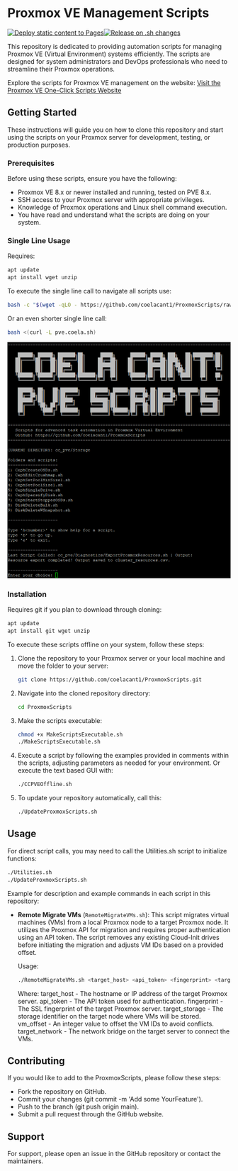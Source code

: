 # Proxmox VE Management Scripts

[![Deploy static content to Pages](https://github.com/coelacant1/ProxmoxScripts/actions/workflows/static.yml/badge.svg?branch=main)](https://github.com/coelacant1/ProxmoxScripts/actions/workflows/static.yml)[![Release on .sh changes](https://github.com/coelacant1/ProxmoxScripts/actions/workflows/release.yml/badge.svg?branch=main)](https://github.com/coelacant1/ProxmoxScripts/actions/workflows/release.yml)

This repository is dedicated to providing automation scripts for managing Proxmox VE (Virtual Environment) systems efficiently. The scripts are designed for system administrators and DevOps professionals who need to streamline their Proxmox operations.

Explore the scripts for Proxmox VE management on the website:
[Visit the Proxmox VE One-Click Scripts Website](https://coelacant1.github.io/ProxmoxScripts/)

## Getting Started

These instructions will guide you on how to clone this repository and start using the scripts on your Proxmox server for development, testing, or production purposes.

### Prerequisites

Before using these scripts, ensure you have the following:
- Proxmox VE 8.x or newer installed and running, tested on PVE 8.x.
- SSH access to your Proxmox server with appropriate privileges.
- Knowledge of Proxmox operations and Linux shell command execution.
- You have read and understand what the scripts are doing on your system.

### Single Line Usage

Requires:
```bash
apt update
apt install wget unzip
```

To execute the single line call to navigate all scripts use:
```bash
bash -c "$(wget -qLO - https://github.com/coelacant1/ProxmoxScripts/raw/main/CCPVE.sh)"
```

Or an even shorter single line call:
```bash
bash <(curl -L pve.coela.sh)
```

![Single Line Online Command](.site/SingleLineCommand.png)

### Installation

Requires git if you plan to download through cloning:
```bash
apt update
apt install git wget unzip
```

To execute these scripts offline on your system, follow these steps:

1. Clone the repository to your Proxmox server or your local machine and move the folder to your server:
    ```bash
    git clone https://github.com/coelacant1/ProxmoxScripts.git
    ```

2. Navigate into the cloned repository directory:
    ```bash
    cd ProxmoxScripts
    ```

3. Make the scripts executable:
    ```bash
    chmod +x MakeScriptsExecutable.sh
    ./MakeScriptsExecutable.sh
    ```

4. Execute a script by following the examples provided in comments within the scripts, adjusting parameters as needed for your environment. Or execute the text based GUI with:
    ```bash
    ./CCPVEOffline.sh
    ```

5. To update your repository automatically, call this:
    ```bash
    ./UpdateProxmoxScripts.sh
    ```


## Usage

For direct script calls, you may need to call the Utilities.sh script to initialize functions:
```bash
./Utilities.sh
./UpdateProxmoxScripts.sh
```

Example for description and example commands in each script in this repository:

- **Remote Migrate VMs** (`RemoteMigrateVMs.sh`):
  This script migrates virtual machines (VMs) from a local Proxmox node to a target Proxmox node.
  It utilizes the Proxmox API for migration and requires proper authentication using an API token.
  The script removes any existing Cloud-Init drives before initiating the migration and adjusts VM IDs based on a provided offset.

  Usage:
    ```bash
    ./RemoteMigrateVMs.sh <target_host> <api_token> <fingerprint> <target_storage> <vm_offset> <target_network>
    ```

  Where:
    target_host - The hostname or IP address of the target Proxmox server.
    api_token - The API token used for authentication.
    fingerprint - The SSL fingerprint of the target Proxmox server.
    target_storage - The storage identifier on the target node where VMs will be stored.
    vm_offset - An integer value to offset the VM IDs to avoid conflicts.
    target_network - The network bridge on the target server to connect the VMs.

## Contributing

If you would like to add to the ProxmoxScripts, please follow these steps:

- Fork the repository on GitHub.
- Commit your changes (git commit -m 'Add some YourFeature').
- Push to the branch (git push origin main).
- Submit a pull request through the GitHub website.

## Support

For support, please open an issue in the GitHub repository or contact the maintainers.
